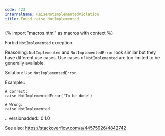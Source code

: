 ```yaml
---
code: 423
internalName: RaiseNotImplementedViolation
title: Found raise NotImplemented
---
```


{% import "macros.html" as macros with context %}


Forbid ``NotImplemented`` exception.

Reasoning:
    ``NotImplemented`` and ``NotImplementedError`` look similar
    but they have different use cases.
    Use cases of ``NotImplemented`` are too limited
    to be generally available.

Solution:
    Use ``NotImplementedError``.

Example::

    # Correct:
    raise NotImplementedError('To be done')

    # Wrong:
    raise NotImplemented

.. versionadded:: 0.1.0

See also:
    https://stackoverflow.com/a/44575926/4842742